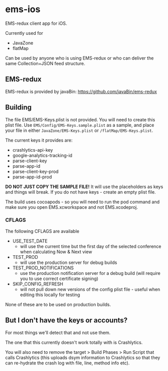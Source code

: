 # ems-ios

EMS-redux client app for iOS.

Currently used for

* JavaZone
* flatMap

Can be used by anyone who is using EMS-redux or who can deliver the same Collection+JSON feed structure.

## EMS-redux

EMS-redux is provided by javaBin: https://github.com/javaBin/ems-redux

## Building

The file EMS/EMS-Keys.plist is not provided. You will need to create this plist file. Use `EMS/Config/EMS-Keys.sample.plist` as a sample, and place your file in either `JavaZone/EMS-Keys.plist` or `/flatMap/EMS-Keys.plist`.

The current keys it provides are:

* crashlytics-api-key
* google-analytics-tracking-id
* parse-client-key
* parse-app-id
* parse-client-key-prod
* parse-app-id-prod

**DO NOT JUST COPY THE SAMPLE FILE!** It will use the placeholders as keys and things will break. If you do not have keys - create an empty plist file.


The build uses cocoapods - so you will need to run the pod command and make sure you open EMS.xcworkspace and not EMS.xcodeproj.

### CFLAGS

The following CFLAGS are available

* USE_TEST_DATE
    * will use the current time but the first day of the selected conference when calculating Now & Next view
* TEST_PROD
    * will use the production server for debug builds
* TEST_PROD_NOTIFICATIONS
    * use the production notification server for a debug build (will require you to use correct certificate signing)
* SKIP_CONFIG_REFRESH
    * will not pull down new versions of the config plist file - useful when editing this locally for testing

None of these are to be used on production builds.

## But I don't have the keys or accounts?

For most things we'll detect that and not use them.

The one that this currently doesn't work totally with is Crashlytics.

You will also need to remove the target > Build Phases > Run Script that calls Crashlytics (this uploads dsym information to Crashlytics so that they can re-hydrate the crash log with file, line, method info etc).

